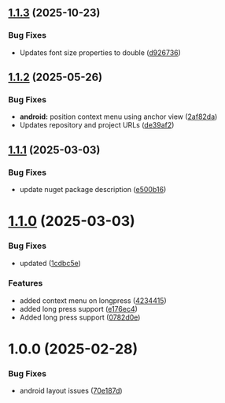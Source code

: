## [1.1.3](https://github.com/0xc3u/Indiko.Maui.Controls.Chat/compare/v1.1.2...v1.1.3) (2025-10-23)


### Bug Fixes

* Updates font size properties to double ([d926736](https://github.com/0xc3u/Indiko.Maui.Controls.Chat/commit/d926736f9bbba321ee7f4679c4f1bb0d14b49176))

## [1.1.2](https://github.com/0xc3u/Indiko.Maui.Controls.Chat/compare/v1.1.1...v1.1.2) (2025-05-26)


### Bug Fixes

* **android:** position context menu using anchor view ([2af82da](https://github.com/0xc3u/Indiko.Maui.Controls.Chat/commit/2af82da8be2c1c4506392c416edd50a48bb6198c))
* Updates repository and project URLs ([de39af2](https://github.com/0xc3u/Indiko.Maui.Controls.Chat/commit/de39af2081793c4bde51d877579dd812e6899812))

## [1.1.1](https://github.com/0xc3u/Indiko.Maui.Controls.Chat/compare/v1.1.0...v1.1.1) (2025-03-03)


### Bug Fixes

* update nuget package description ([e500b16](https://github.com/0xc3u/Indiko.Maui.Controls.Chat/commit/e500b1605a8761e316f8928a3a82d7767c23c9d8))

# [1.1.0](https://github.com/0xc3u/Indiko.Maui.Controls.Chat/compare/v1.0.0...v1.1.0) (2025-03-03)


### Bug Fixes

* updated ([1cdbc5e](https://github.com/0xc3u/Indiko.Maui.Controls.Chat/commit/1cdbc5e251048955e6f99acff5c24f0bf3e5a069))


### Features

* added context menu on longpress ([4234415](https://github.com/0xc3u/Indiko.Maui.Controls.Chat/commit/423441503692cb5aeab4a4fb3e2a36b81b250117))
* added long press support ([e176ec4](https://github.com/0xc3u/Indiko.Maui.Controls.Chat/commit/e176ec4cbcc62103e40dd38d7a6dcf17c0b7ea6e))
* Added long press support ([0782d0e](https://github.com/0xc3u/Indiko.Maui.Controls.Chat/commit/0782d0e9230d6e66cfd58c82f760655d2266a90d))

# 1.0.0 (2025-02-28)


### Bug Fixes

* android layout issues ([70e187d](https://github.com/0xc3u/Indiko.Maui.Controls.Chat/commit/70e187d0bf2d9d62dbe634fb46f15a3a87a73ca9))
